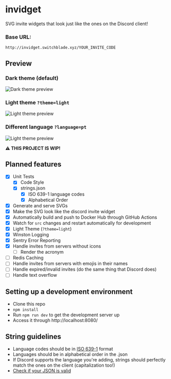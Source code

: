 # invidget

SVG invite widgets that look just like the ones on the Discord client!

### Base URL:
```
http://invidget.switchblade.xyz/YOUR_INVITE_CODE
```

## Preview

### Dark theme (default)

![Dark theme preview](http://invidget.switchblade.xyz/2FB8wDG)

### Light theme `?theme=light`

![Light theme preview](http://invidget.switchblade.xyz/2FB8wDG?theme=light)

### Different language `?language=pt`

![Light theme preview](http://invidget.switchblade.xyz/2FB8wDG?language=pt)

**⚠ THIS PROJECT IS WIP!**

## Planned features

- [x] Unit Tests
  - [x] Code Style
  - [x] strings.json
    - [x] ISO 639-1 language codes
    - [x] Alphabetical Order
- [x] Generate and serve SVGs
- [x] Make the SVG look like the discord invite widget
- [x] Automatically build and push to Docker Hub through GitHub Actions
- [x] Watch for `src` changes and restart automatically for development
- [x] Light Theme (`?theme=light`)
- [x] Winston Logging
- [x] Sentry Error Reporting
- [x] Handle invites from servers without icons
  - [ ] Render the acronym
- [ ] Redis Caching
- [ ] Handle invites from servers with emojis in their names
- [ ] Handle expired/invalid invites (do the same thing that Discord does)
- [ ] Handle text overflow

## Setting up a development environment

- Clone this repo
- `npm install`
- Run `npm run dev` to get the development server up
- Access it through http://localhost:8080/

## String guidelines

- Language codes should be in [ISO 639-1](https://en.wikipedia.org/wiki/ISO_639-1) format
- Languages should be in alphabetical order in the .json
- If Discord supports the language you're adding, strings should perfectly match the ones on the client (capitalization too!)
- [Check if your JSON is valid](https://jsonlint.com/)
